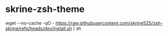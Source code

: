 # skrine-zsh-theme

wget --no-cache -qO - https://raw.githubusercontent.com/skrine525/zsh-skrine/refs/heads/dev/install.sh | sh
